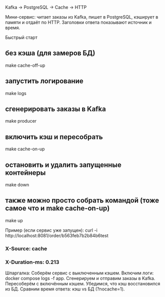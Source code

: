 Kafka → PostgreSQL → Cache → HTTP

Мини-сервис: читает заказы из Kafka, пишет в PostgreSQL, кэширует в памяти и отдаёт по HTTP. Заголовки ответа показывают источник и время.

Быстрый старт
## без кэша (для замеров БД)
make cache-off-up

## запустить логирование
make logs

## сгенерировать заказы в Kafka
make producer

## включить кэш и пересобрать
make cache-on-up

## остановить и удалить запущенные контейнеры
make down

## также можно просто собрать командой (тоже самое что и make cache-on-up)
make up

Пример (если сервис уже запущен):
curl -i http://localhost:8081/order/b563feb7b2b84b6test
### X-Source: cache
### X-Duration-ms: 0.213

Шпаргалка:
Соберём сервис с выключенным кэшем.
Включим логи: docker compose logs -f app.
Сгенерируем и отправим заказы в Kafka.
Пересоберём с включённым кэшем.
Убедимся, что кэш восстановился из БД.
Сравним время ответа: кэш vs БД (?nocache=1).
